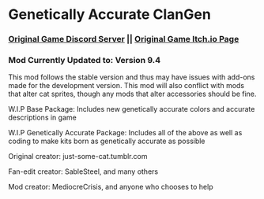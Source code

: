 # Genetically Accurate ClanGen

### [Original Game Discord Server](https://discord.gg/rnFQqyPZ7K) || [Original Game Itch.io Page](https://sablesteel.itch.io/clan-gen-fan-edit)

### Mod Currently Updated to: Version 9.4
This mod follows the stable version and thus may have issues with add-ons made for the development version. This mod will also conflict with mods that alter cat sprites, though any mods that alter accessories should be fine.

W.I.P Base Package: Includes new genetically accurate colors and accurate descriptions in game

W.I.P Genetically Accurate Package: Includes all of the above as well as coding to make kits born as genetically accurate as possible

Original creator: just-some-cat.tumblr.com

Fan-edit creator: SableSteel, and many others

Mod creator: MediocreCrisis, and anyone who chooses to help
